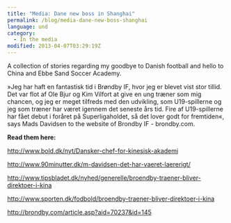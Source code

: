 ```yaml
---
title: "Media: Dane new boss in Shanghai"
permalink: /blog/media-dane-new-boss-shanghai
language: und
category:
  - In the media
modified: 2013-04-07T03:29:19Z
---
```


A collection of stories regarding my goodbye to Danish football and hello to China and Ebbe Sand Soccer Academy.

»Jeg har haft en fantastisk tid i Brøndby IF, hvor jeg er blevet vist stor tillid. Det var flot af Ole Bjur og Kim Vilfort at give en ung træner som mig chancen, og jeg er meget tilfreds med den udvikling, som U19-spillerne og jeg som træner har været igennem det seneste års tid. Fire af U19-spillerne har fået debut i foråret på Superligaholdet, så det lover godt for fremtiden«, says Mads Davidsen to the website of Brondby IF - brondby.com.

**Read them here:**

http://www.bold.dk/nyt/Dansker-chef-for-kinesisk-akademi



http://www.90minutter.dk/m-davidsen-det-har-vaeret-laererigt/



http://www.tipsbladet.dk/nyhed/generelle/broendby-traener-bliver-direktoer-i-kina



http://www.sporten.dk/fodbold/broendby-traener-bliver-direktoer-i-kina



http://brondby.com/article.asp?aid=70237&id=145
